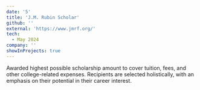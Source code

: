 ```yaml
---
date: '5'
title: 'J.M. Rubin Scholar'
github: ''
external: 'https://www.jmrf.org/'
tech:
  - May 2024
company: ''
showInProjects: true
---
```


Awarded highest possible scholarship amount to cover tuition, fees, and other college-related expenses. Recipients are selected holistically, with an emphasis on their potential in their career interest.
